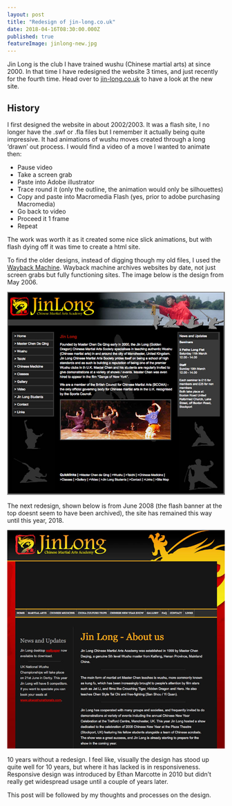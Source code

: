 ```yaml
---
layout: post
title: "Redesign of jin-long.co.uk"
date: 2018-04-16T08:30:00.000Z
published: true
featureImage: jinlong-new.jpg
---
```


Jin Long is the club I have trained wushu (Chinese martial arts) at since 2000. In that time I have redesigned the website 3 times, and just recently for the fourth time. Head over to [jin-long.co.uk](https://www.jin-long.co.uk/ "Jin Long") to have a look at the new site. 

## History

I first designed the website in about 2002/2003. It was a flash site, I no longer have the .swf or .fla files but I remember it actually being quite impressive. It had animations of wushu moves created through a long ‘drawn’ out process. I would find a video of a move I wanted to animate then:

* Pause video
* Take a screen grab
* Paste into Adobe illustrator
* Trace round it (only the outline, the animation would only be silhouettes)
* Copy and paste into Macromedia Flash (yes, prior to adobe purchasing Macromedia)
* Go back to video
* Proceed it 1 frame
* Repeat

The work was worth it as it created some nice slick animations, but with flash dying off it was time to create a html site.

To find the older designs, instead of digging though my old files, I used the [Wayback Machine](https://https://web.archive.org/ "Wayback Machine").  Wayback machine archives websites by date, not just screen grabs but fully functioning sites. The image below is the design from May 2006.

<img src="/images/jinlong-2006.jpg" class="contentImage" alt="Jin-long.co.uk design from 2006" />

The next redesign, shown below is from June 2008 (the flash banner at the top doesnt seem to have been archived), the site has remained this way until this year, 2018. 

<img src="/images/jinlong-2008.jpg" class="contentImage" alt="Jin-long.co.uk design from 2008" />

10 years without a redesign. I feel like, visually the design has stood up quite well for 10 years, but where it has lacked is in responsiveness. Responsive design was introduced by Ethan Marcotte in 2010 but didn’t really get widespread usage until a couple of years later. 

This post will be followed by my thoughts and processes on the design.
